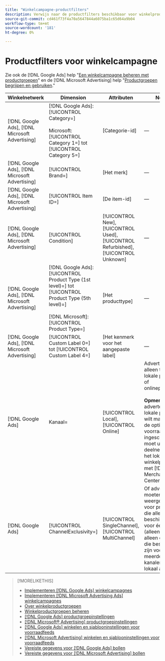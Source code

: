 ```yaml
---
title: "Winkelcampagne-productfilters"
description: Verwijs naar de productfilters beschikbaar voor winkelproductgroepen.
source-git-commit: cd461f73f4a70a5647844a6075ba1c65d64a9b04
workflow-type: tm+mt
source-wordcount: '181'
ht-degree: 0%

---
```


# Productfilters voor winkelcampagne

Zie ook de [!DNL Google Ads] help &quot;[Een winkelcampagne beheren met productgroepen](https://support.google.com/google-ads/answer/6275317)&quot; en de [!DNL Microsoft Advertising] help &quot;[Productgroepen begrijpen en gebruiken](https://help.ads.microsoft.com/#apex/bae/en/56782).&quot;

| Winkelnetwerk | Dimension | Attributen | Notities |
|----|----|----|----|
| [!DNL Google Ads], [!DNL Microsoft Advertising] | [!DNL Google Ads]: [!UICONTROL Category=]<br><br>Microsoft: [!UICONTROL Category 1=] tot [!UICONTROL Category 5=] | \[Categorie-id\] | — |
| [!DNL Google Ads], [!DNL Microsoft Advertising] | [!UICONTROL Brand=] | \[Het merk\] | — |
| [!DNL Google Ads], [!DNL Microsoft Advertising] | [!UICONTROL Item ID=] | \[De item-id\] | — |
| [!DNL Google Ads], [!DNL Microsoft Advertising] | [!UICONTROL Condition] | [!UICONTROL New], [!UICONTROL Used], [!UICONTROL Refurbished], [!UICONTROL Unknown] | — |
| [!DNL Google Ads], [!DNL Microsoft Advertising] | [!DNL Google Ads]: [!UICONTROL Product Type (1st level)=] tot [!UICONTROL Product Type (5th level)=]<br><br>[!DNL Microsoft]: [!UICONTROL Product Type=] | \[Het producttype\] | — |
| [!DNL Google Ads], [!DNL Microsoft Advertising] | [!UICONTROL Custom Label 0=] tot [!UICONTROL Custom Label 4=] | \[Het kenmerk voor het aangepaste label\] | — |
| [!DNL Google Ads] | Kanaal= | [!UICONTROL Local], [!UICONTROL Online] | Advertenties alleen tonen voor lokale producten of onlineproducten.<br><br><b>Opmerking:</b> Als u advertenties voor lokale producten wilt maken, moet de optie Lokale voorraad zijn ingeschakeld en moet u deelnemen aan het lokale winkelprogramma met [!DNL Google Merchant Center]. |
| [!DNL Google Ads] | [!UICONTROL ChannelExclusivity=] | [!UICONTROL SingleChannel], [!UICONTROL MultiChannel] | Of advertenties moeten worden weergegeven voor producten die alleen beschikbaar zijn voor één kanaal (alleen lokaal of alleen online) of die beschikbaar zijn voor meerdere kanalen (zowel lokaal als online). |

>[!MORELIKETHIS]
>
>* [Implementeren [!DNL Google Ads] winkelcampagnes](/help/search-social-commerce/campaign-management/special-campaign-types/google-shopping-campaigns.md)
>* [Implementeren [!DNL Microsoft Advertising Ads] winkelcampagnes](/help/search-social-commerce/campaign-management/special-campaign-types/microsoft-shopping-campaigns.md)
>* [Over winkelproductgroepen](product-group-about.md)
>* [Winkelproductgroepen beheren](product-group-manage.md)
>* [[!DNL Google Ads] productgroepinstellingen](/help/search-social-commerce/campaign-management/campaigns/product-group-settings-google.md)
>* [[!DNL Microsoft® Advertising] productgroepinstellingen](/help/search-social-commerce/campaign-management/campaigns/product-group-settings-microsoft.md)
>* [[!DNL Google Ads] winkelen en sjablooninstellingen voor voorraadfeeds](/help/search-social-commerce/campaign-management/inventory-feeds/ad-templates/template-google-shopping.md)
>* [[!DNL Microsoft Advertising] winkelen en sjablooninstellingen voor voorraadfeeds](/help/search-social-commerce/campaign-management/inventory-feeds/ad-templates/template-microsoft-shopping.md)
>* [Vereiste gegevens voor [!DNL Google Ads] bollen](/help/search-social-commerce/campaign-management/bulksheets/bulksheet-data-formats/bulksheet-data-google.md)
>* [Vereiste gegevens voor [!DNL Microsoft Advertising] bollen](/help/search-social-commerce/campaign-management/bulksheets/bulksheet-data-formats/bulksheet-data-microsoft.md)

